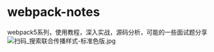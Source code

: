 <a name="webpack-notes"></a>
# webpack-notes
webpack5系列，使用教程，深入实战，源码分析，可能的一些面试题分享<br />![扫码_搜索联合传播样式-标准色版.jpg](https://cdn.nlark.com/yuque/0/2023/jpeg/471977/1690253880304-5aec5234-756e-43d9-a03d-370d005191e0.jpeg#averageHue=%23fdfefc&clientId=u303db131-1b0a-4&from=paste&height=312&id=u71775f9f&originHeight=624&originWidth=1710&originalType=binary&ratio=2&rotation=0&showTitle=false&size=143140&status=done&style=none&taskId=uabc4731d-4c22-4420-9f09-4f0d9f269ba&title=&width=855)
